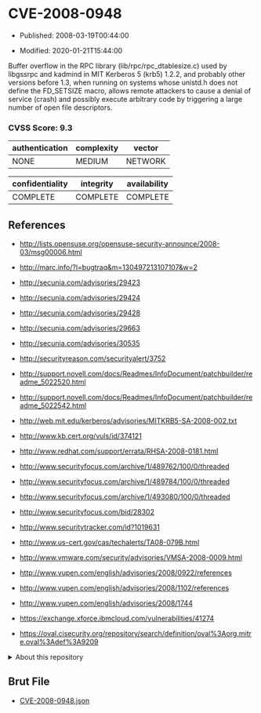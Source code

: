 # CVE-2008-0948

- Published: 2008-03-19T00:44:00

- Modified: 2020-01-21T15:44:00

Buffer overflow in the RPC library (lib/rpc/rpc_dtablesize.c) used by libgssrpc and kadmind in MIT Kerberos 5 (krb5) 1.2.2, and probably other versions before 1.3, when running on systems whose unistd.h does not define the FD_SETSIZE macro, allows remote attackers to cause a denial of service (crash) and possibly execute arbitrary code by triggering a large number of open file descriptors.

### CVSS Score: **9.3**

| authentication | complexity | vector |
| --- | --- | --- |
| NONE | MEDIUM | NETWORK |

| confidentiality | integrity | availability |
| --- | --- | --- |
| COMPLETE | COMPLETE | COMPLETE |

## References

* http://lists.opensuse.org/opensuse-security-announce/2008-03/msg00006.html

* http://marc.info/?l=bugtraq&m=130497213107107&w=2

* http://secunia.com/advisories/29423

* http://secunia.com/advisories/29424

* http://secunia.com/advisories/29428

* http://secunia.com/advisories/29663

* http://secunia.com/advisories/30535

* http://securityreason.com/securityalert/3752

* http://support.novell.com/docs/Readmes/InfoDocument/patchbuilder/readme_5022520.html

* http://support.novell.com/docs/Readmes/InfoDocument/patchbuilder/readme_5022542.html

* http://web.mit.edu/kerberos/advisories/MITKRB5-SA-2008-002.txt

* http://www.kb.cert.org/vuls/id/374121

* http://www.redhat.com/support/errata/RHSA-2008-0181.html

* http://www.securityfocus.com/archive/1/489762/100/0/threaded

* http://www.securityfocus.com/archive/1/489784/100/0/threaded

* http://www.securityfocus.com/archive/1/493080/100/0/threaded

* http://www.securityfocus.com/bid/28302

* http://www.securitytracker.com/id?1019631

* http://www.us-cert.gov/cas/techalerts/TA08-079B.html

* http://www.vmware.com/security/advisories/VMSA-2008-0009.html

* http://www.vupen.com/english/advisories/2008/0922/references

* http://www.vupen.com/english/advisories/2008/1102/references

* http://www.vupen.com/english/advisories/2008/1744

* https://exchange.xforce.ibmcloud.com/vulnerabilities/41274

* https://oval.cisecurity.org/repository/search/definition/oval%3Aorg.mitre.oval%3Adef%3A9209

<details>
<summary>About this repository</summary> 

  This repository is part of the project [Live Hack CVE](https://github.com/Live-Hack-CVE). Main website can be found [www.live-hack.org](https://www.live-hack.org) 
  
  Made by [Sn0wAlice](https://github.com/Sn0wAlice) for the people that care about security and need to have a feed of the latest CVEs. Hope you enjoy it, don't forget to star the repo and follow me on [Twitter](https://twitter.com/Sn0wAlice) and [Github](https://github.com/Sn0wAlice). And that is my [personnal website](https://www.alice-snow.me/)

  - [Home Page](https://github.com/Live-Hack-CVE)
  - [Framework](https://github.com/Live-Hack-CVE/cve-framework)
  - [CVE database](https://github.com/Live-Hack-CVE/full_database)
  - [Changelog](https://github.com/Live-Hack-CVE/Changelog)
</details>

## Brut File

* [CVE-2008-0948.json](https://raw.githubusercontent.com/Live-Hack-CVE/full_database/main/cves/2008/CVE-2008-0948.json)

